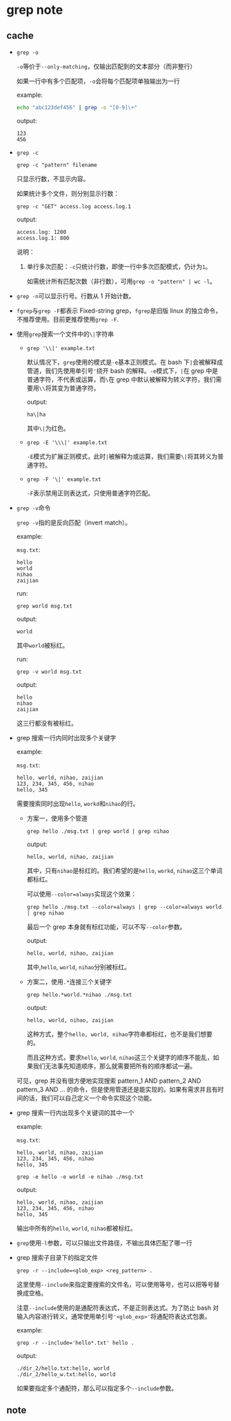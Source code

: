 # grep note

## cache

* `grep -o`

    `-o`等价于`--only-matching`，仅输出匹配到的文本部分（而非整行）

    如果一行中有多个匹配项，`-o`会将每个匹配项单独输出为一行

    example:

    ```bash
    echo "abc123def456" | grep -o "[0-9]\+"
    ```

    output:

    ```
    123
    456
    ```

* `grep -c`

    `grep -c "pattern" filename`

    只显示行数，不显示内容。

    如果统计多个文件，则分别显示行数：

    `grep -c "GET" access.log access.log.1`

    output:

    ```
    access.log: 1200
    access.log.1: 800
    ```

    说明：

    1. 单行多次匹配：`-c`只统计行数，即使一行中多次匹配模式，仍计为`1`。

        如需统计所有匹配次数（非行数），可用`grep -o "pattern" | wc -l`。

* `grep -n`可以显示行号。行数从 1 开始计数。

* `fgrep`与`grep -F`都表示 Fixed-string grep，`fgrep`是旧版 linux 的独立命令，不推荐使用。目前更推荐使用`grep -F`.

* 使用`grep`搜索一个文件中的`\|`字符串

    * `grep '\\|' example.txt`

        默认情况下，`grep`使用的模式是`-e`基本正则模式。在 bash 下`|`会被解释成管道，我们先使用单引号`'`绕开 bash 的解释。`-e`模式下，`|`在 grep 中是普通字符，不代表或运算，而`\`在 grep 中默认被解释为转义字符，我们需要用`\\`将其变为普通字符。

        output:

        ```
        ha\|ha
        ```

        其中`\|`为红色。

    * `grep -E '\\\|' example.txt`

        `-E`模式为扩展正则模式，此时`|`被解释为或运算，我们需要`\|`将其转义为普通字符。

    * `grep -F '\|' example.txt`

        `-F`表示禁用正则表达式，只使用普通字符匹配。

* `grep -v`命令

    `grep -v`指的是反向匹配（invert match）。

    example:

    `msg.txt`:

    ```
    hello
    world
    nihao
    zaijian
    ```

    run:

    `grep world msg.txt`

    output:

    ```
    world
    ```

    其中`world`被标红。

    run:

    `grep -v world msg.txt`

    output:

    ```
    hello
    nihao
    zaijian
    ```

    这三行都没有被标红。

* grep 搜索一行内同时出现多个关键字

    example:

    `msg.txt`:

    ```
    hello, world, nihao, zaijian
    123, 234, 345, 456, nihao
    hello, 345
    ```

    需要搜索同时出现`hello`, `workd`和`nihao`的行。

    * 方案一，使用多个管道

        `grep hello ./msg.txt | grep world | grep nihao`

        output:

        ```
        hello, world, nihao, zaijian
        ```

        其中，只有`nihao`是标红的。我们希望的是`hello`, `workd`, `nihao`这三个单词都标红。

        可以使用`--color=always`实现这个效果：

        `grep hello ./msg.txt --color=always | grep --color=always world | grep nihao`

        最后一个 grep 本身就有标红功能，可以不写`--color`参数。

        output:

        ```
        hello, world, nihao, zaijian
        ```

        其中,`hello`, `world`, `nihao`分别被标红。

    * 方案二，使用`.*`连接三个关键字

        `grep hello.*world.*nihao ./msg.txt`

        output:

        ```
        hello, world, nihao, zaijian
        ```

        这种方式，整个`hello, world, nihao`字符串都标红，也不是我们想要的。

        而且这种方式，要求`hello`, `world`, `nihao`这三个关键字的顺序不能乱，如果我们无法事先知道顺序，那么就需要把所有的顺序都试一遍。

    可见，grep 并没有很方便地实现搜索 pattern_1 AND pattern_2 AND pattern_3 AND ... 的命令，但是使用管道还是能实现的。如果有需求并且有时间的话，我们可以自己定义一个命令实现这个功能。

* grep 搜索一行内出现多个关键词的其中一个

    example:

    `msg.txt`:

    ```
    hello, world, nihao, zaijian
    123, 234, 345, 456, nihao
    hello, 345
    ```

    `grep -e hello -e world -e nihao ./msg.txt`

    output:

    ```
    hello, world, nihao, zaijian
    123, 234, 345, 456, nihao
    hello, 345
    ```

    输出中所有的`hello`, `world`, `nihao`都被标红。

* `grep`使用`-l`参数，可以只输出文件路径，不输出具体匹配了哪一行

* grep 搜索子目录下的指定文件

    `grep -r --include=<glob_exp> <reg_pattern> .`

    这里使用`--include`来指定要搜索的文件名，可以使用等号，也可以把等号替换成空格。

    注意`--include`使用的是通配符表达式，不是正则表达式。为了防止 bash 对输入内容进行转义，通常使用单引号`'<glob_exp>'`将通配符表达式包裹。

    example:

    `grep -r --include='hello*.txt' hello .`

    output:

    ```
    ./dir_2/hello.txt:hello, world
    ./dir_2/hello_w.txt:hello, world
    ```

    如果要指定多个通配符，那么可以指定多个`--include`参数。

## note
